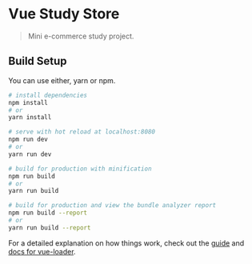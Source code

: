 # Vue Study Store

> Mini e-commerce study project.

## Build Setup
You can use either, yarn or npm.

``` bash
# install dependencies
npm install
# or
yarn install

# serve with hot reload at localhost:8080
npm run dev
# or
yarn run dev

# build for production with minification
npm run build
# or
yarn run build

# build for production and view the bundle analyzer report
npm run build --report
# or
yarn run build --report
```

For a detailed explanation on how things work, check out the [guide](http://vuejs-templates.github.io/webpack/) and [docs for vue-loader](http://vuejs.github.io/vue-loader).
